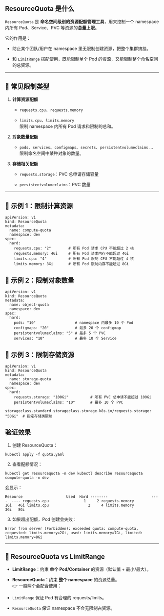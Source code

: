 ## ResourceQuota 是什么

`ResourceQuota` 是 **命名空间级别的资源配额管理工具**，用来控制一个 namespace 内所有 Pod、Service、PVC 等资源的**总量上限**。

它的作用是：

- 防止某个团队/用户在 namespace 里无限制创建资源，把整个集群搞挂。
    
- 和 `LimitRange` 搭配使用，既能限制单个 Pod 的资源，又能限制整个命名空间的总资源。
    

---

## 🔹 常见限制类型

1. **计算资源配额**
    
    - `requests.cpu`、`requests.memory`
        
    - `limits.cpu`、`limits.memory`  
        限制 namespace 内所有 Pod 请求和限制的总和。
        
2. **对象数量配额**
    
    - `pods`、`services`、`configmaps`、`secrets`、`persistentvolumeclaims` …  
        限制命名空间中某种对象的数量。
        
3. **存储相关配额**
    
    - `requests.storage`：PVC 总申请存储容量
        
    - `persistentvolumeclaims`：PVC 数量
        

---

## 🔹 示例 1：限制计算资源
```shell
apiVersion: v1
kind: ResourceQuota
metadata:
  name: compute-quota
  namespace: dev
spec:
  hard:
    requests.cpu: "2"        # 所有 Pod 请求 CPU 不能超过 2 核
    requests.memory: 4Gi     # 所有 Pod 请求内存不能超过 4Gi
    limits.cpu: "4"          # 所有 Pod 限制 CPU 不能超过 4 核
    limits.memory: 8Gi       # 所有 Pod 限制内存不能超过 8Gi

```
## 🔹 示例 2：限制对象数量
```shell
apiVersion: v1
kind: ResourceQuota
metadata:
  name: object-quota
  namespace: dev
spec:
  hard:
    pods: "10"                  # namespace 内最多 10 个 Pod
    configmaps: "20"            # 最多 20 个 configmap
    persistentvolumeclaims: "5" # 最多 5 个 PVC
    services: "10"              # 最多 10 个 Service

```
## 🔹 示例 3：限制存储资源
```shell
apiVersion: v1
kind: ResourceQuota
metadata:
  name: storage-quota
  namespace: dev
spec:
  hard:
    requests.storage: "100Gi"          # 所有 PVC 总申请不能超过 100Gi
    persistentvolumeclaims: "10"       # 最多 10 个 PVC
    storageclass.standard.storageclass.storage.k8s.io/requests.storage: "50Gi"  # 指定存储类限制

```
## 验证效果

1. 创建 ResourceQuota：
    

`kubectl apply -f quota.yaml`

2. 查看配额情况：
    

`kubectl get resourcequota -n dev kubectl describe resourcequota compute-quota -n dev`

会显示：

`Resource                    Used  Hard --------                    ----  ---- requests.cpu                1     2 requests.memory             1Gi   4Gi limits.cpu                  2     4 limits.memory               3Gi   8Gi`

3. 如果超出配额，Pod 创建会失败：
    

`Error from server (Forbidden): exceeded quota: compute-quota, requested: limits.memory=2Gi, used: limits.memory=7Gi, limited: limits.memory=8Gi`

---

## 🔹 ResourceQuota vs LimitRange

- **LimitRange**：约束 **单个 Pod/Container** 的资源（默认值 + 最小/最大）。
    
- **ResourceQuota**：约束 **整个 namespace** 的资源总量。  
    👉 一般两个会配合使用：
    
- `LimitRange` 保证 Pod 有合理的 requests/limits。
    
- `ResourceQuota` 保证 namespace 不会无限制占资源。